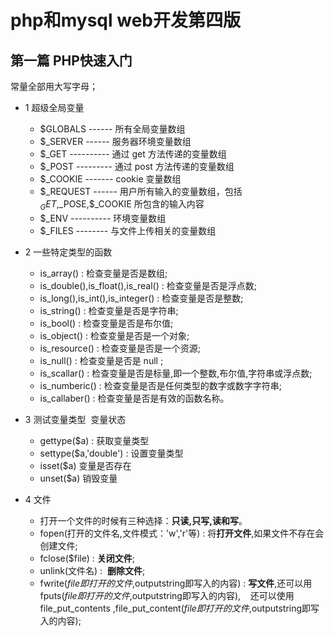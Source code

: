 # php和mysql web开发第四版

## 第一篇 PHP快速入门

常量全部用大写字母；

* 1 超级全局变量
  - $GLOBALS  ------ 所有全局变量数组
  - $_SERVER  ------ 服务器环境变量数组
  - $_GET ---------- 通过 get 方法传递的变量数组
  - $_POST --------- 通过 post 方法传递的变量数组 
  - $_COOKIE ------- cookie 变量数组 
  - $_REQUEST ------ 用户所有输入的变量数组，包括 $_GET,$_POSE,$_COOKIE 所包含的输入内容 
  - $_ENV ---------- 环境变量数组 
  - $_FILES -------- 与文件上传相关的变量数组 

* 2 一些特定类型的函数
  - is_array() : 检查变量是否是数组;
  - is_double(),is_float(),is_real() : 检查变量是否是浮点数;
  - is_long(),is_int(),is_integer()  : 检查变量是否是整数;
  - is_string() : 检查变量是否是字符串;
  - is_bool() : 检查变量是否是布尔值;
  - is_object() : 检查变量是否是一个对象;
  - is_resource() : 检查变量是否是一个资源;
  - is_null() : 检查变量是否是 null ;
  - is_scallar() : 检查变量是否是标量,即一个整数,布尔值,字符串或浮点数;
  - is_numberic() : 检查变量是否是任何类型的数字或数字字符串;
  - is_callaber() : 检查变量是否是有效的函数名称。

* 3 测试变量类型  变量状态
  - gettype($a) : 获取变量类型
  - settype($a,'double') : 设置变量类型
  - isset($a) 变量是否存在
  - unset($a) 销毁变量

* 4 文件

  - 打开一个文件的时候有三种选择：**只读,只写,读和写**。   
  - fopen(打开的文件名,文件模式：'w','r'等) : 将**打开文件**,如果文件不存在会创建文件;
  - fclose($file) : **关闭文件**;
  - unlink(文件名) :  **删除文件**;
  - fwrite($file即打开的文件,$outputstring即写入的内容) : **写文件**,还可以用 fputs($file即打开的文件,$outputstring即写入的内容),
    还可以使用 file_put_contents ,file_put_content($file即打开的文件,$outputstring即写入的内容);
